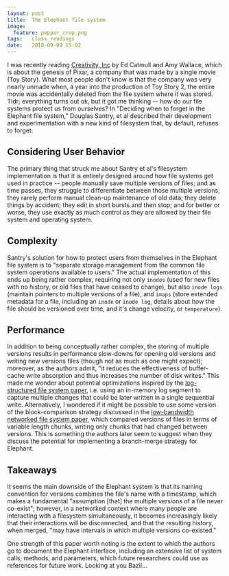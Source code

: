 ```yaml
---
layout: post
title:  The Elephant file system
image:
  feature: pepper_crop.png
tags:   class_readings
date:   2018-09-09 15:02
---
```



I was recently reading [Creativity, Inc](https://www.amazon.com/Creativity-Inc-Overcoming-Unseen-Inspiration/dp/0812993012) by Ed Catmull and Amy Wallace, which is about the genesis of Pixar, a company that was made by a single movie (Toy Story). What most people don't know is that the company was very nearly unmade when, a year into the production of Toy Story 2, the entire movie was accidentally deleted from the file system where it was stored. Tldr; everything turns out ok, but it got me thinking -- how do our file systems protect us from ourselves? In "Deciding when to forget in the Elephant file system," Douglas Santry, et al described their development and experimentation with a new kind of filesystem that, by default, refuses to forget.

## Considering User Behavior

The primary thing that struck me about Santry et al's filesystem implementation is that it is entirely designed around how file systems get used in practice -- people manually save multiple versions of files; and as time passes, they struggle to differentiate between those multiple versions; they rarely perform manual clean-up maintenance of old data; they delete things by accident; they edit in short bursts and then stop; and for better or worse, they use exactly as much control as they are allowed by their file system and operating system.

## Complexity

Santry's solution for how to protect users from themselves in the Elephant file system is to "separate storage management from the common file system operations available to users." The actual implementation of this ends up being rather complex, requiring not only `inodes` (used for new files with no history, or old files that have ceased to change), but also `inode logs` (maintain pointers to multiple versions of a file), and `imaps` (store extended metadata for a file, including an `inode` or `inode log`, details about how the file should be versioned over time, and it's change velocity, or `temperature`).

## Performance

In addition to being conceptually rather complex, the storing of multiple versions results in performance slow-downs for opening old versions and writing new versions files (though not as much as one might expect); moreover, as the authors admit, "it reduces the effectiveness of buffer-cache write absorption and thus increases the number of disk writes." This made me wonder about potential optimizations inspired by the [log-structured file system paper](https://rebeccabilbro.github.io/log-structured-filesystem/), i.e. using an in-memory log segment to capture multiple changes that could be later written in a single sequential write. Alternatively, I wondered if it might be possible to use some version of the block-comparison strategy discussed in the [low-bandwidth networked file system paper](https://rebeccabilbro.github.io/network-filesystem/), which compared versions of files in terms of variable length chunks, writing only chunks that had changed between versions. This is something the authors later seem to suggest when they discuss the potential for implementing a branch-merge strategy for Elephant.

## Takeaways

It seems the main downside of the Elephant system is that its naming convention for versions combines the file's name with a timestamp, which makes a fundamental "assumption [that] the multiple versions of a file never co-exist"; however, in a networked context where many people are interacting with a filesystem simultaneously, it becomes increasingly likely that their interactions will be disconnected, and that the resulting history, when merged, "may have intervals in which multiple versions co-existed."

One strength of this paper worth noting is the extent to which the authors go to document the Elephant interface, including an extensive list of system calls, methods, and parameters, which future researchers could use as references for future work. Looking at you Bazil...
